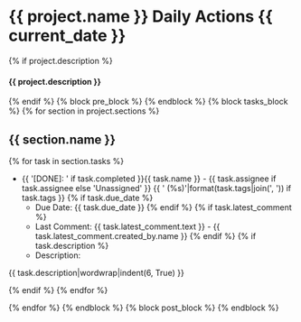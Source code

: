 # {{ project.name }} Daily Actions {{ current_date }}
{% if project.description %}
#### {{ project.description }}
{% endif %}
{% block pre_block %}
{% endblock %}
{% block tasks_block %}
{% for section in project.sections %}
## {{ section.name }}
{% for task in section.tasks %}
* {{ '[DONE]: ' if task.completed }}{{ task.name }} - {{ task.assignee if task.assignee else 'Unassigned' }} {{ ' (%s)'|format(task.tags|join(', ')) if task.tags }}
  {% if task.due_date %}
  * Due Date: {{ task.due_date }}
  {% endif %}
  {% if task.latest_comment %}
  * Last Comment: {{ task.latest_comment.text }} - {{ task.latest_comment.created_by.name }}
  {% endif %}
  {% if task.description %}
  * Description:

{{ task.description|wordwrap|indent(6, True) }}

  {% endif %}
{% endfor %}

{% endfor %}
{% endblock %}
{% block post_block %}
{% endblock %}
